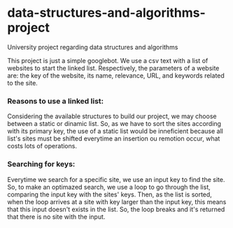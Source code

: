 # data-structures-and-algorithms-project
University project regarding data structures and algorithms

This project is just a simple googlebot. We use a csv text with a list of websites to start the linked list. Respectively, the parameters of a website are: the key of the website, its name, relevance, URL, and keywords related to the site.

### Reasons to use a linked list:
Considering the available structures to build our project, we may choose between a static or dinamic list. So, as we have to sort the sites according with its primary key, the use of a static list would be inneficient because all list's sites must be shifted everytime an insertion ou remotion occur, what costs lots of operations.

### Searching for keys:
Everytime we search for a specific site, we use an input key to find the site. So, to make an optimazed search, we use a loop to go through the list, comparing the input key with the sites' keys. Then, as the list is sorted, when the loop arrives at a site with key larger than the input key, this means that this input doesn't exists in the list. So, the loop breaks and it's returned that there is no site with the input.